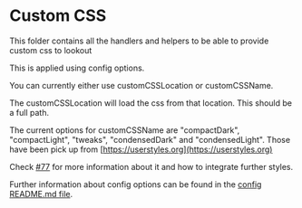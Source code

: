 # Custom CSS

This folder contains all the handlers and helpers to be able to provide custom css to lookout

This is applied using config options.

You can currently either use customCSSLocation or customCSSName.

The customCSSLocation will load the css from that location. This should be a full path.

The current options for customCSSName are "compactDark", "compactLight", "tweaks", "condensedDark" and "condensedLight". Those have been pick up from [https://userstyles.org](https://userstyles.org)

Check [#77](https://github.com/blackburn29/lookout/issues/77) for more information about it and how to integrate further styles.

Further information about config options can be found in the [config README.md file](../config/README.md).
